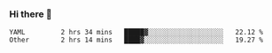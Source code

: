 ### Hi there 👋


<!--START_SECTION:waka-->

```text
YAML         2 hrs 34 mins   █████▓░░░░░░░░░░░░░░░░░░░   22.12 %
Other        2 hrs 14 mins   ████▓░░░░░░░░░░░░░░░░░░░░   19.27 %
```

<!--END_SECTION:waka-->

<!--
**ssrahul96/ssrahul96** is a ✨ _special_ ✨ repository because its `README.md` (this file) appears on your GitHub profile.

Here are some ideas to get you started:

- 🔭 I’m currently working on ...
- 🌱 I’m currently learning ...
- 👯 I’m looking to collaborate on ...
- 🤔 I’m looking for help with ...
- 💬 Ask me about ...
- 📫 How to reach me: ...
- 😄 Pronouns: ...
- ⚡ Fun fact: ...
-->
